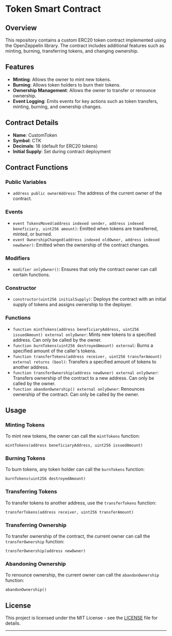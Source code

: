 
# Token Smart Contract

## Overview

This repository contains a custom ERC20 token contract implemented using the OpenZeppelin library. The contract includes additional features such as minting, burning, transferring tokens, and changing ownership.

## Features

- **Minting**: Allows the owner to mint new tokens.
- **Burning**: Allows token holders to burn their tokens.
- **Ownership Management**: Allows the owner to transfer or renounce ownership.
- **Event Logging**: Emits events for key actions such as token transfers, minting, burning, and ownership changes.

## Contract Details

- **Name**: CustomToken
- **Symbol**: CTK
- **Decimals**: 18 (default for ERC20 tokens)
- **Initial Supply**: Set during contract deployment

## Contract Functions

### Public Variables

- `address public ownerAddress`: The address of the current owner of the contract.

### Events

- `event TokensMoved(address indexed sender, address indexed beneficiary, uint256 amount)`: Emitted when tokens are transferred, minted, or burned.
- `event OwnershipChanged(address indexed oldOwner, address indexed newOwner)`: Emitted when the ownership of the contract changes.

### Modifiers

- `modifier onlyOwner()`: Ensures that only the contract owner can call certain functions.

### Constructor

- `constructor(uint256 initialSupply)`: Deploys the contract with an initial supply of tokens and assigns ownership to the deployer.

### Functions

- `function mintTokens(address beneficiaryAddress, uint256 issuedAmount) external onlyOwner`: Mints new tokens to a specified address. Can only be called by the owner.
- `function burnTokens(uint256 destroyedAmount) external`: Burns a specified amount of the caller's tokens.
- `function transferTokens(address receiver, uint256 transferAmount) external returns (bool)`: Transfers a specified amount of tokens to another address.
- `function transferOwnership(address newOwner) external onlyOwner`: Transfers ownership of the contract to a new address. Can only be called by the owner.
- `function abandonOwnership() external onlyOwner`: Renounces ownership of the contract. Can only be called by the owner.

## Usage

### Minting Tokens

To mint new tokens, the owner can call the `mintTokens` function:

```solidity
mintTokens(address beneficiaryAddress, uint256 issuedAmount)
```

### Burning Tokens

To burn tokens, any token holder can call the `burnTokens` function:

```solidity
burnTokens(uint256 destroyedAmount)
```

### Transferring Tokens

To transfer tokens to another address, use the `transferTokens` function:

```solidity
transferTokens(address receiver, uint256 transferAmount)
```

### Transferring Ownership

To transfer ownership of the contract, the current owner can call the `transferOwnership` function:

```solidity
transferOwnership(address newOwner)
```

### Abandoning Ownership

To renounce ownership, the current owner can call the `abandonOwnership` function:

```solidity
abandonOwnership()
```

## License

This project is licensed under the MIT License - see the [LICENSE](LICENSE) file for details.

---

